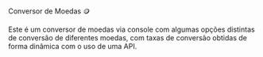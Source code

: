 Conversor de Moedas 🪙

Este é um conversor de moedas via console com algumas opções distintas de conversão de diferentes moedas, com taxas de conversão obtidas de forma dinâmica com o uso de uma API.
